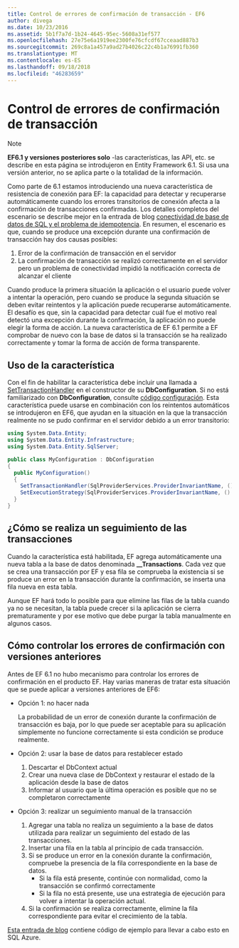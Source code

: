 ```yaml
---
title: Control de errores de confirmación de transacción - EF6
author: divega
ms.date: 10/23/2016
ms.assetid: 5b1f7a7d-1b24-4645-95ec-5608a31ef577
ms.openlocfilehash: 27e75e6a1919ee2300fe76cfcdf67cceaad887b3
ms.sourcegitcommit: 269c8a1a457a9ad27b4026c22c4b1a76991fb360
ms.translationtype: MT
ms.contentlocale: es-ES
ms.lasthandoff: 09/18/2018
ms.locfileid: "46283659"
---
```

# <a name="handling-transaction-commit-failures"></a>Control de errores de confirmación de transacción
> [!NOTE]
> **EF6.1 y versiones posteriores solo** -las características, las API, etc. se describe en esta página se introdujeron en Entity Framework 6.1. Si usa una versión anterior, no se aplica parte o la totalidad de la información.  

Como parte de 6.1 estamos introduciendo una nueva característica de resistencia de conexión para EF: la capacidad para detectar y recuperarse automáticamente cuando los errores transitorios de conexión afecta a la confirmación de transacciones confirmadas. Los detalles completos del escenario se describe mejor en la entrada de blog [conectividad de base de datos de SQL y el problema de idempotencia](https://blogs.msdn.com/b/adonet/archive/2013/03/11/sql-database-connectivity-and-the-idempotency-issue.aspx).  En resumen, el escenario es que, cuando se produce una excepción durante una confirmación de transacción hay dos causas posibles:  

1. Error de la confirmación de transacción en el servidor
2. La confirmación de transacción se realizó correctamente en el servidor pero un problema de conectividad impidió la notificación correcta de alcanzar el cliente  

Cuando produce la primera situación la aplicación o el usuario puede volver a intentar la operación, pero cuando se produce la segunda situación se deben evitar reintentos y la aplicación puede recuperarse automáticamente. El desafío es que, sin la capacidad para detectar cuál fue el motivo real detectó una excepción durante la confirmación, la aplicación no puede elegir la forma de acción. La nueva característica de EF 6.1 permite a EF comprobar de nuevo con la base de datos si la transacción se ha realizado correctamente y tomar la forma de acción de forma transparente.  

## <a name="using-the-feature"></a>Uso de la característica  

Con el fin de habilitar la característica debe incluir una llamada a [SetTransactionHandler](https://msdn.microsoft.com/library/system.data.entity.dbconfiguration.setdefaulttransactionhandler.aspx) en el constructor de su **DbConfiguration**. Si no está familiarizado con **DbConfiguration**, consulte [código configuración](~/ef6/fundamentals/configuring/code-based.md). Esta característica puede usarse en combinación con los reintentos automáticos se introdujeron en EF6, que ayudan en la situación en la que la transacción realmente no se pudo confirmar en el servidor debido a un error transitorio:  

``` csharp
using System.Data.Entity;
using System.Data.Entity.Infrastructure;
using System.Data.Entity.SqlServer;

public class MyConfiguration : DbConfiguration  
{
  public MyConfiguration()  
  {  
    SetTransactionHandler(SqlProviderServices.ProviderInvariantName, () => new CommitFailureHandler());  
    SetExecutionStrategy(SqlProviderServices.ProviderInvariantName, () => new SqlAzureExecutionStrategy());  
  }  
}
```  

## <a name="how-transactions-are-tracked"></a>¿Cómo se realiza un seguimiento de las transacciones  

Cuando la característica está habilitada, EF agrega automáticamente una nueva tabla a la base de datos denominada **__Transactions**. Cada vez que se crea una transacción por EF y esa fila se comprueba la existencia si se produce un error en la transacción durante la confirmación, se inserta una fila nueva en esta tabla.  

Aunque EF hará todo lo posible para que elimine las filas de la tabla cuando ya no se necesitan, la tabla puede crecer si la aplicación se cierra prematuramente y por ese motivo que debe purgar la tabla manualmente en algunos casos.  

## <a name="how-to-handle-commit-failures-with-previous-versions"></a>Cómo controlar los errores de confirmación con versiones anteriores

Antes de EF 6.1 no hubo mecanismo para controlar los errores de confirmación en el producto EF. Hay varias maneras de tratar esta situación que se puede aplicar a versiones anteriores de EF6:  

* Opción 1: no hacer nada  

  La probabilidad de un error de conexión durante la confirmación de transacción es baja, por lo que puede ser aceptable para su aplicación simplemente no funcione correctamente si esta condición se produce realmente.  

* Opción 2: usar la base de datos para restablecer estado  

  1. Descartar el DbContext actual  
  2. Crear una nueva clase de DbContext y restaurar el estado de la aplicación desde la base de datos  
  3. Informar al usuario que la última operación es posible que no se completaron correctamente  

* Opción 3: realizar un seguimiento manual de la transacción  

  1. Agregar una tabla no realiza un seguimiento a la base de datos utilizada para realizar un seguimiento del estado de las transacciones.  
  2. Insertar una fila en la tabla al principio de cada transacción.  
  3. Si se produce un error en la conexión durante la confirmación, compruebe la presencia de la fila correspondiente en la base de datos.  
     - Si la fila está presente, continúe con normalidad, como la transacción se confirmó correctamente  
     - Si la fila no está presente, use una estrategia de ejecución para volver a intentar la operación actual.  
  4. Si la confirmación se realiza correctamente, elimine la fila correspondiente para evitar el crecimiento de la tabla.  

[Esta entrada de blog](https://blogs.msdn.com/b/adonet/archive/2013/03/11/sql-database-connectivity-and-the-idempotency-issue.aspx) contiene código de ejemplo para llevar a cabo esto en SQL Azure.  
